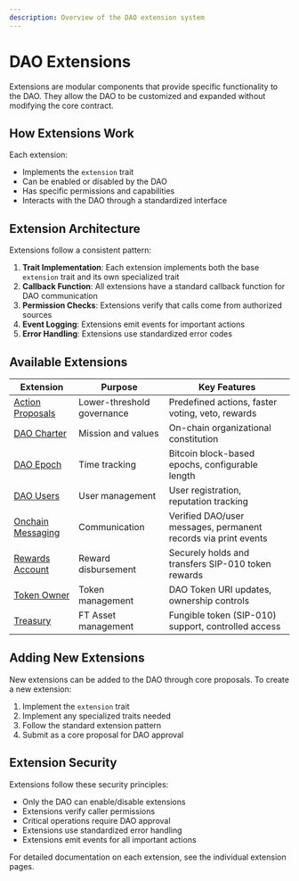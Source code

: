 ```yaml
---
description: Overview of the DAO extension system
---
```


# DAO Extensions

Extensions are modular components that provide specific functionality to the DAO. They allow the DAO to be customized and expanded without modifying the core contract.

## How Extensions Work

Each extension:
- Implements the `extension` trait
- Can be enabled or disabled by the DAO
- Has specific permissions and capabilities
- Interacts with the DAO through a standardized interface

## Extension Architecture

Extensions follow a consistent pattern:
1. **Trait Implementation**: Each extension implements both the base `extension` trait and its own specialized trait
2. **Callback Function**: All extensions have a standard callback function for DAO communication
3. **Permission Checks**: Extensions verify that calls come from authorized sources
4. **Event Logging**: Extensions emit events for important actions
5. **Error Handling**: Extensions use standardized error codes

## Available Extensions

| Extension | Purpose | Key Features |
|-----------|---------|--------------|
| [Action Proposals](action-proposal-voting.md) | Lower-threshold governance | Predefined actions, faster voting, veto, rewards |
| [DAO Charter](dao-charter.md) | Mission and values | On-chain organizational constitution |
| [DAO Epoch](dao-epoch.md) | Time tracking | Bitcoin block-based epochs, configurable length |
| [DAO Users](dao-users.md) | User management | User registration, reputation tracking |
| [Onchain Messaging](onchain-messaging.md) | Communication | Verified DAO/user messages, permanent records via print events |
| [Rewards Account](rewards-account.md) | Reward disbursement | Securely holds and transfers SIP-010 token rewards |
| [Token Owner](token-owner.md) | Token management | DAO Token URI updates, ownership controls |
| [Treasury](treasury.md) | FT Asset management | Fungible token (SIP-010) support, controlled access |

## Adding New Extensions

New extensions can be added to the DAO through core proposals. To create a new extension:

1. Implement the `extension` trait
2. Implement any specialized traits needed
3. Follow the standard extension pattern
4. Submit as a core proposal for DAO approval

## Extension Security

Extensions follow these security principles:
- Only the DAO can enable/disable extensions
- Extensions verify caller permissions
- Critical operations require DAO approval
- Extensions use standardized error handling
- Extensions emit events for all important actions

For detailed documentation on each extension, see the individual extension pages.
